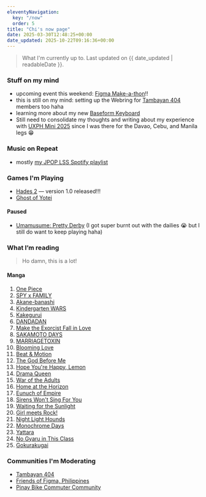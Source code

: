 ```yaml
---
eleventyNavigation:
  key: "/now"
  order: 5
title: "Chi's now page"
date: 2025-03-30T12:48:25+00:00
date_updated: 2025-10-22T09:16:36+00:00
---
```


> What I'm currently up to.
> Last updated on {{ date_updated | readableDate }}.

### Stuff on my mind

- upcoming event this weekend: [Figma Make-a-thon](https://friends.figma.com/e/m45w2m/)!!
- this is still on my mind: setting up the Webring for [Tambayan 404](https://tambayan404.com) members too haha
- learning more about my new [Baseform Keyboard](https://posture.works/baseform/)
- Still need to consolidate my thoughts and writing about my experience with [UXPH Mini 2025](https://2025.uxph.org) since I was there for the Davao, Cebu, and Manila legs 😁

### Music on Repeat

- mostly [my JPOP LSS Spotify playlist](https://open.spotify.com/playlist/1HhGj1oozPLXOG6I1xCUDw?si=ee1be7b111034486)

### Games I'm Playing

- [Hades 2](https://store.steampowered.com/app/1145350/Hades_II/) — version 1.0 released!!!
- [Ghost of Yotei](https://www.playstation.com/en-us/games/ghost-of-yotei/)

#### Paused

- [Umamusume: Pretty Derby](https://store.steampowered.com/app/3224770/Umamusume_Pretty_Derby/) (I got super burnt out with the dailies 😭 but I still do want to keep playing haha)

### What I’m reading

> Ho damn, this is a lot!

#### Manga

1. [One Piece](https://myanimelist.net/manga/13/One_Piece)
2. [SPY x FAMILY](https://mangaplus.shueisha.co.jp/titles/100056)
3. [Akane-banashi](https://mangaplus.shueisha.co.jp/titles/100185)
4. [Kindergarten WARS](https://mangaplus.shueisha.co.jp/titles/100246)
5. [Kakegurui](https://global.bookwalker.jp/series/75664/)
6. [DANDADAN](https://mangaplus.shueisha.co.jp/titles/100171)
7. [Make the Exorcist Fall in Love](https://mangaplus.shueisha.co.jp/titles/100198)
8. [SAKAMOTO DAYS](https://mangaplus.shueisha.co.jp/titles/100127)
9. [MARRIAGETOXIN](https://mangaplus.shueisha.co.jp/titles/100190)
10. [Blooming Love](https://mangaplus.shueisha.co.jp/titles/100245)
11. [Beat & Motion](https://mangaplus.shueisha.co.jp/titles/100228)
12. [The God Before Me](https://mangaplus.shueisha.co.jp/titles/100289)
13. [Hope You're Happy, Lemon](https://mangaplus.shueisha.co.jp/titles/100280)
14. [Drama Queen](https://mangaplus.shueisha.co.jp/titles/100404)
15. [War of the Adults](https://mangaplus.shueisha.co.jp/titles/100479)
16. [Home at the Horizon](https://mangaplus.shueisha.co.jp/titles/100467)
17. [Eunuch of Empire](https://mangaplus.shueisha.co.jp/titles/100439)
18. [Sirens Won't Sing For You](https://mangaplus.shueisha.co.jp/titles/100420)
19. [Waiting for the Sunlight](https://mangaplus.shueisha.co.jp/titles/100409)
20. [Girl meets Rock!](https://mangaplus.shueisha.co.jp/titles/100291)
21. [Night Light Hounds](https://mangaplus.shueisha.co.jp/titles/100374)
22. [Monochrome Days](https://mangaplus.shueisha.co.jp/titles/100372)
23. [Yattara](https://mangaplus.shueisha.co.jp/titles/100370)
24. [No Gyaru in This Class](https://mangaplus.shueisha.co.jp/titles/100357)
25. [Gokurakugai](https://mangaplus.shueisha.co.jp/titles/100230)

### Communities I'm Moderating

- [Tambayan 404](https://tambayan404.com)
- [Friends of Figma, Philippines](https://friends.figma.com/philippines)
- [Pinay Bike Commuter Community](https://fb.com/groups/pinaybikecommutercommunity)